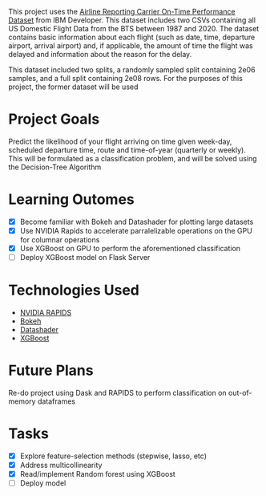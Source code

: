 This project uses the [Airline Reporting Carrier On-Time Performance Dataset](https://developer.ibm.com/exchanges/data/all/airline/?mhsrc=ibmsearch_a&mhq=%20Airline)
from IBM Developer. This dataset includes two CSVs containing all US Domestic Flight Data from the BTS between 1987 and 2020. The dataset contains basic information about each flight (such as date, time, departure airport, arrival airport) and, if applicable, the amount of time the flight was delayed and information about the reason for the delay.

This dataset included two splits, a randomly sampled split containing 2e06 samples, and a full split containing 2e08 rows. For the purposes of this project, the former dataset will be used


# Project Goals
Predict the likelihood of your flight arriving on time given week-day, scheduled departure time, route and time-of-year (quarterly or weekly). This will be formulated as a classification problem, and will be solved using the Decision-Tree Algorithm

# Learning Outomes
- [x] Become familiar with Bokeh and Datashader for plotting large datasets
- [x] Use NVIDIA Rapids to accelerate parralelizable operations on the GPU for columnar operations
- [x] Use XGBoost on GPU to perform the aforementioned classification
- [ ] Deploy XGBoost model on Flask Server

# Technologies Used
- [NVIDIA RAPIDS](https://developer.nvidia.com/rapids) 
- [Bokeh](https://docs.bokeh.org/en/latest/index.html)
- [Datashader](https://datashader.org/)
- [XGBoost](https://github.com/dmlc/xgboost)

# Future Plans
Re-do project using Dask and RAPIDS to perform classification on out-of-memory dataframes


# Tasks
- [x] Explore feature-selection methods (stepwise, lasso, etc)
- [x] Address multicollinearity
- [x] Read/implement Random forest using XGBoost
- [ ] Deploy model
